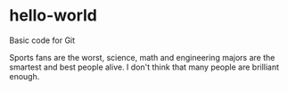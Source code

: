 # hello-world
Basic code for Git

Sports fans are the worst, science, math and engineering majors are the smartest and best people alive.  I don't think that many people are brilliant enough.
